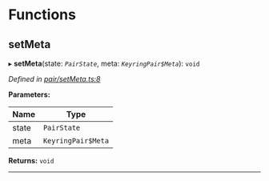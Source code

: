 

# Functions

<a id="setmeta"></a>

##  setMeta

▸ **setMeta**(state: *`PairState`*, meta: *`KeyringPair$Meta`*): `void`

*Defined in [pair/setMeta.ts:8](https://github.com/polkadot-js/common/blob/e5cab29/packages/keyring/src/pair/setMeta.ts#L8)*

**Parameters:**

| Name | Type |
| ------ | ------ |
| state | `PairState` |
| meta | `KeyringPair$Meta` |

**Returns:** `void`

___

